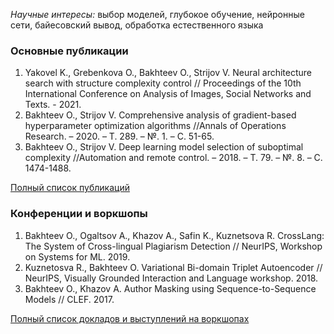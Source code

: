 *Научные интересы:* выбор моделей, глубокое обучение, нейронные сети, байесовский вывод, обработка естественного языка

### Основные публикации
1. Yakovel K., Grebenkova O., Bakhteev O., Strijov V. Neural architecture search with structure complexity control // Proceedings of the 10th International Conference on Analysis of Images, Social Networks and Texts. - 2021.
2. Bakhteev O., Strijov V. Comprehensive analysis of gradient-based hyperparameter optimization algorithms //Annals of Operations Research. – 2020. – Т. 289. – №. 1. – С. 51-65.
3. Bakhteev O., Strijov V. Deep learning model selection of suboptimal complexity //Automation and remote control. – 2018. – Т. 79. – №. 8. – С. 1474-1488.

[Полный список публикаций](https://bahleg.github.io/publications)
### Конференции и воркшопы
1. Bakhteev O., Ogaltsov A., Khazov A., Safin K., Kuznetsova R. CrossLang: The System of Cross-lingual Plagiarism Detection // NeurIPS, Workshop on Systems for ML. 2019.
2. Kuznetosva R., Bakhteev O. Variational Bi-domain Triplet Autoencoder // NeurIPS, Visually Grounded Interaction and Language workshop. 2018.
3. Bakhteev O., Khazov A. Author Masking using Sequence-to-Sequence Models // CLEF. 2017.

[Полный список докладов и выступлений на воркшопах](https://bahleg.github.io/publications#talks)
